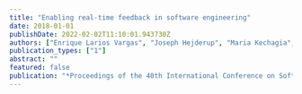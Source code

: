 ```yaml
---
title: "Enabling real-time feedback in software engineering"
date: 2018-01-01
publishDate: 2022-02-02T11:10:01.943730Z
authors: ["Enrique Larios Vargas", "Joseph Hejderup", "Maria Kechagia", "Magiel Bruntink", "Georgios Gousios"]
publication_types: ["1"]
abstract: ""
featured: false
publication: "*Proceedings of the 40th International Conference on Software Engineering: New Ideas and Emerging Results*"
---
```


